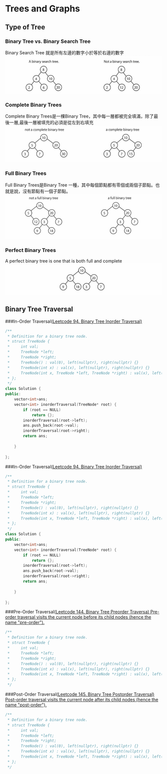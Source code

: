 # Trees and Graphs



## Type of Tree

### Binary Tree vs. Binary Search Tree

Binary Search Tree 就是所有左邊的數字小於等於右邊的數字
<img src = "binary search tree.PNG">



### Complete Binary Trees

Complete Binary Trees是一棵Binary Tree，其中每一層都被完全填滿，除了最後一層,最後一層被填充的必須是從左到右填充
<img src = "complete binary trees.PNG">

### Full Binary Trees

Full Binary Trees是Binary Tree 一種，其中每個節點都有零個或兩個子節點。也就是說，沒有節點有一個子節點。
<img src = "full binary trees.PNG">

### Perfect Binary Trees
A perfect binary tree is one that is both full and complete
<img src = "perfect binary trees.PNG">


## Binary Tree Traversal


###In-Order Traversal(<a href= "https://leetcode.com/problems/binary-tree-inorder-traversal/">Leetcode 94. Binary Tree Inorder Traversal)

```c++
/**
 * Definition for a binary tree node.
 * struct TreeNode {
 *     int val;
 *     TreeNode *left;
 *     TreeNode *right;
 *     TreeNode() : val(0), left(nullptr), right(nullptr) {}
 *     TreeNode(int x) : val(x), left(nullptr), right(nullptr) {}
 *     TreeNode(int x, TreeNode *left, TreeNode *right) : val(x), left(left), right(right) {}
 * };
 */
class Solution {
public:
    vector<int>ans;
    vector<int> inorderTraversal(TreeNode* root) {
        if (root == NULL)
            return {};   
        inorderTraversal(root->left);
        ans.push_back(root->val);
        inorderTraversal(root->right); 
        return ans;
        
    }
   
};
```

###In-Order Traversal(<a href= "https://leetcode.com/problems/binary-tree-inorder-traversal/">Leetcode 94. Binary Tree Inorder Traversal)

```c++
/**
 * Definition for a binary tree node.
 * struct TreeNode {
 *     int val;
 *     TreeNode *left;
 *     TreeNode *right;
 *     TreeNode() : val(0), left(nullptr), right(nullptr) {}
 *     TreeNode(int x) : val(x), left(nullptr), right(nullptr) {}
 *     TreeNode(int x, TreeNode *left, TreeNode *right) : val(x), left(left), right(right) {}
 * };
 */
class Solution {
public:
    vector<int>ans;
    vector<int> inorderTraversal(TreeNode* root) {
        if (root == NULL)
            return {};   
        inorderTraversal(root->left);
        ans.push_back(root->val);
        inorderTraversal(root->right); 
        return ans;
        
    }
   
};
```

###Pre-Order Traversal(<a href= "https://leetcode.com/problems/binary-tree-preorder-traversal/">Leetcode 144. Binary Tree Preorder Traversa)
Pre-order traversal visits the current node before its child nodes (hence the name "pre-order").
```c++
/**
 * Definition for a binary tree node.
 * struct TreeNode {
 *     int val;
 *     TreeNode *left;
 *     TreeNode *right;
 *     TreeNode() : val(0), left(nullptr), right(nullptr) {}
 *     TreeNode(int x) : val(x), left(nullptr), right(nullptr) {}
 *     TreeNode(int x, TreeNode *left, TreeNode *right) : val(x), left(left), right(right) {}
 * };
 */

```

###Post-Order Traversal(<a href= "https://leetcode.com/problems/binary-tree-postorder-traversal/">Leetcode 145. Binary Tree Postorder Traversal)
Post-order traversal visits the current node after its child nodes (hence the name "post-order").
```c++
/**
 * Definition for a binary tree node.
 * struct TreeNode {
 *     int val;
 *     TreeNode *left;
 *     TreeNode *right;
 *     TreeNode() : val(0), left(nullptr), right(nullptr) {}
 *     TreeNode(int x) : val(x), left(nullptr), right(nullptr) {}
 *     TreeNode(int x, TreeNode *left, TreeNode *right) : val(x), left(left), right(right) {}
 * };
 */

```